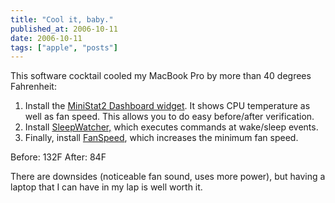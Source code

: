 ```yaml
---
title: "Cool it, baby."
published_at: 2006-10-11
date: 2006-10-11
tags: ["apple", "posts"]
---
```

This software cocktail cooled my MacBook Pro by more than 40 degrees Fahrenheit:

1.  Install the [MiniStat2 Dashboard widget](http://shockwidgets.com/ministat2update1.8.htm). It shows CPU temperature as well as fan speed. This allows you to do easy before/after verification.
2.  Install [SleepWatcher,](http://www.bernhard-baehr.de/) which executes commands at wake/sleep events.
3.  Finally, install [FanSpeed](http://members.optusnet.com.au/a1291762/2006/10/changing-fan-speed-to-beat-heat.html), which increases the minimum fan speed.

Before: 132F
After: 84F

There are downsides (noticeable fan sound, uses more power), but having a laptop that I can have in my lap is well worth it.